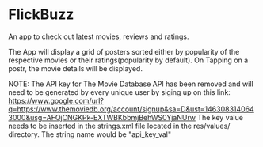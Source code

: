 # FlickBuzz
An app to check out latest movies, reviews and ratings.

The App will display a grid of posters sorted either by popularity of the respective movies or their ratings(popularity by default).
On Tapping on a postr, the movie details will be displayed.

NOTE: The API key for The Movie Database API has been removed and will need to be generated by every unique user by siging up on this link:
https://www.google.com/url?q=https://www.themoviedb.org/account/signup&sa=D&ust=1463083140643000&usg=AFQjCNGKPk-EXTWBKbbmjBehWS0YjaNUrw
The key value needs to be inserted in the strings.xml file located in the res/values/ directory. The string name would be "api_key_val"
